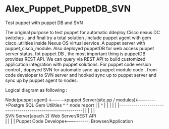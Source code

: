 # Alex_Puppet_PuppetDB_SVN
Test puppet with puppet DB and SVN

The original purpose to test puppet for automatic ddeploy Cisco nexus DC switches . and final try a total solution ,include puppet agent with gem cisco_utilities inside Nexus OS virtual service .A puppet server with puppet_cisco_module. Also deployed puppetDB for web access puppet server status, fot puppet DB , the most important thing is puppetDB provides REST API. We can query via REST API to build customized application integration with puppet solutions. For puppet code version control , dopoyed SVN for automatic sync up puppet module code , from code developer to SVN server and hooked sync up to puppet server and sync up by puppet agent to nodes.

Logical diagram as following :

Node(puppet agent) <----->puppet Server(site.pp / modules)<------->Postgre SQL
    Gem Utilities                       ^                                ^
       node report                      |                                |
            ^                           |                                |
            |                           |                                | 
            |------------------------------------------------------------|
                                        |                                |
                                        |                                |   
                                 SVN Server(apach 2)          Web Server/REST API                
                                        |                                |
                                        |                                |
          Puppet Code Develope<---------|                       Browser/Application
                                                         
                                                         
